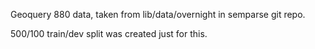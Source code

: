 Geoquery 880 data, taken from lib/data/overnight in semparse git repo.

500/100 train/dev split was created just for this.

